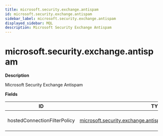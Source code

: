 ```yaml
---
title: microsoft.security.exchange.antispam
id: microsoft.security.exchange.antispam
sidebar_label: microsoft.security.exchange.antispam
displayed_sidebar: MQL
description: Microsoft Security Exchange Antispam
---
```


# microsoft.security.exchange.antispam

**Description**

Microsoft Security Exchange Antispam

**Fields**

| ID                           | TYPE                                                                                                                                      | DESCRIPTION                     |
| ---------------------------- | ----------------------------------------------------------------------------------------------------------------------------------------- | ------------------------------- |
| hostedConnectionFilterPolicy | [microsoft.security.exchange.antispam.hostedConnectionFilterPolicy](microsoft.security.exchange.antispam.hostedconnectionfilterpolicy.md) | Hosted connection filter policy |
